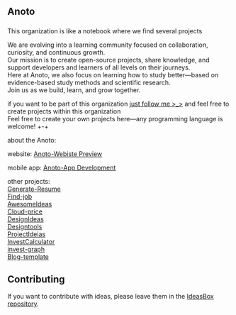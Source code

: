 ## Anoto

###
This organization is like a notebook where we find several projects

We are evolving into a learning community focused on collaboration, curiosity, and continuous growth.<br> 
Our mission is to create open-source projects, share knowledge, and support developers and learners of all levels on their journeys.<br>
Here at Anoto, we also focus on learning how to study better—based on evidence-based study methods and scientific research.<br>
Join us as we build, learn, and grow together.


if you want to be part of this organization [just follow me >_>](https://github.com/MatheusAlvesPereira) and feel free to create projects within this organization
<br>Feel free to create your own projects here—any programming language is welcome! +-+


about the Anoto:

website:
[Anoto-Webiste Preview](https://anoto-website.vercel.app/)<br>

mobile app:
[Anoto-App Development](https://github.com/Anoto-ecossistem/Anoto-App)


other projects:<br>
[Generate-Resume](https://github.com/MatheusAlvesPereira/generate-resume.git)<br>
[Find-job](https://github.com/Anoto-ecossistem/find-job)<br>
[AwesomeIdeas](https://github.com/Anoto-ecossistem/awesomeideias)<br>
[Cloud-price](https://github.com/Anoto-ecossistem/cloud-price)<br>
[DesignIdeas](https://github.com/Anoto-ecossistem/designideias)<br>
[Designtools](https://github.com/Anoto-ecossistem/designtools)<br>
[ProjectIdeias](https://github.com/Anoto-ecossistem/project-ideias)<br>
[InvestCalculator](https://github.com/Anoto-ecossistem/invest-calculator)<br>
[invest-graph](https://github.com/Anoto-ecossistem/invest-graph)<br>
[Blog-template](https://github.com/Anoto-ecossistem/Blog-template)<br>


## Contributing

If you want to contribute with ideas, please leave them in the [IdeasBox repository](https://github.com/Anoto-ecossistem/IdeasBox).
